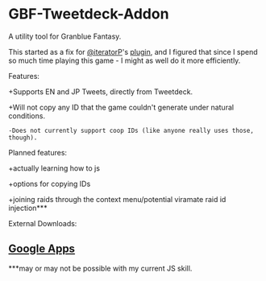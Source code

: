 # GBF-Tweetdeck-Addon
A utility tool for Granblue Fantasy.

This started as a fix for [@iteratorP](https://twitter.com/iteratorP)'s [plugin](https://chrome.google.com/webstore/detail/granblue-tweetdeck-copier/ggjpfidpfbnjjdecmffaldmhkfjoccnl), and I figured that since I spend so much time playing this game - I might as well do it more efficiently.

Features:

+Supports EN and JP Tweets, directly from Tweetdeck.

  +Will not copy any ID that the game couldn't generate under natural conditions.
  
    -Does not currently support coop IDs (like anyone really uses those, though).
  
Planned features:

+actually learning how to js

+options for copying IDs

+joining raids through the context menu/potential viramate raid id injection***

External Downloads:

[Google Apps](https://chrome.google.com/webstore/detail/gbf-utility-plugin/chdpeoidmkbbmcbandlmolnemjbbbkji)
---
***may or may not be possible with my current JS skill.
